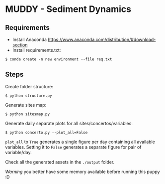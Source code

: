 # MUDDY - Sediment Dynamics

## Requirements

- Install Anaconda https://www.anaconda.com/distribution/#download-section
- Install requirements.txt:

```$ conda create -n new environment --file req.txt```

## Steps

Create folder structure:

`$ python structure.py`

Generate sites map:

`$ python sitesmap.py`

Generate daily separate plots for all sites/concertos/variables:

`$ python concerto.py --plot_all=False`

`plot_all` to `True` generates a single figure per day containing all available variables. Setting it to `False` generates a separate figure for pair of variable/day.

Check all the generated assets in the `./output` folder.


*Warning* you better have some memory available before running this puppy :D